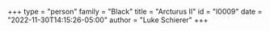 +++
type = "person"
family = "Black"
title = "Arcturus II"
id = "I0009"
date = "2022-11-30T14:15:26-05:00"
author = "Luke Schierer"
+++
